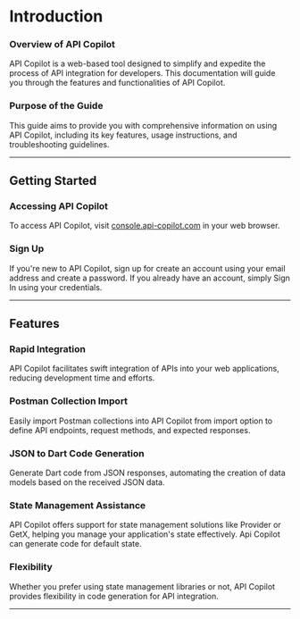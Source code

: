 
# Introduction

### Overview of API Copilot
API Copilot is a web-based tool designed to simplify and expedite the process of API integration for developers. This documentation will guide you through the features and functionalities of API Copilot.

### Purpose of the Guide
This guide aims to provide you with comprehensive information on using API Copilot, including its key features, usage instructions, and troubleshooting guidelines.

---

## Getting Started

### Accessing API Copilot
To access API Copilot, visit [console.api-copilot.com](https://console.api-copilot.com) in your web browser.

### Sign Up
If you're new to API Copilot, sign up for create an account using your email address and create a password. If you already have an account, simply Sign In using your credentials.

---

## Features

### Rapid Integration
API Copilot facilitates swift integration of APIs into your web applications, reducing development time and efforts.

### Postman Collection Import
Easily import Postman collections into API Copilot from import option to define API endpoints, request methods, and expected responses.

### JSON to Dart Code Generation
Generate Dart code from JSON responses, automating the creation of data models based on the received JSON data.

### State Management Assistance
API Copilot offers support for state management solutions like Provider or GetX, helping you manage your application's state effectively. Api Copilot can generate code for default state.

### Flexibility
Whether you prefer using state management libraries or not, API Copilot provides flexibility in code generation for API integration.

---
